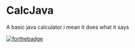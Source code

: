 # CalcJava
A basic java calculator
i mean it does what it says

[![forthebadge](https://forthebadge.com/images/badges/works-on-my-machine.svg)](https://forthebadge.com)
